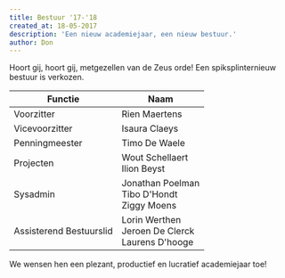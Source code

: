```yaml
---
title: Bestuur '17-'18
created_at: 18-05-2017
description: 'Een nieuw academiejaar, een nieuw bestuur.'
author: Don
---
```


Hoort gij, hoort gij, metgezellen van de Zeus orde! Een spiksplinternieuw bestuur is verkozen.

Functie                 | Naam
----------------------- | ------------------------------------------------------
Voorzitter              | Rien Maertens
Vicevoorzitter          | Isaura Claeys
Penningmeester          | Timo De Waele
Projecten               | Wout Schellaert<br> Ilion Beyst
Sysadmin                | Jonathan Poelman<br> Tibo D'Hondt<br> Ziggy Moens
Assisterend Bestuurslid | Lorin Werthen<br> Jeroen De Clerck<br> Laurens D'hooge

We wensen hen een plezant, productief en lucratief academiejaar toe!
